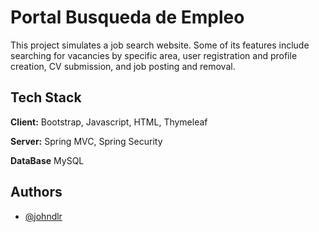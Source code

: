 
# Portal Busqueda de Empleo

This project simulates a job search website. Some of its features include searching for vacancies by specific area, user registration and profile creation, CV submission, and job posting and removal.


## Tech Stack

**Client:** Bootstrap, Javascript, HTML, Thymeleaf

**Server:** Spring MVC, Spring Security

**DataBase** MySQL


## Authors

- [@johndlr](https://www.github.com/johndlr)

